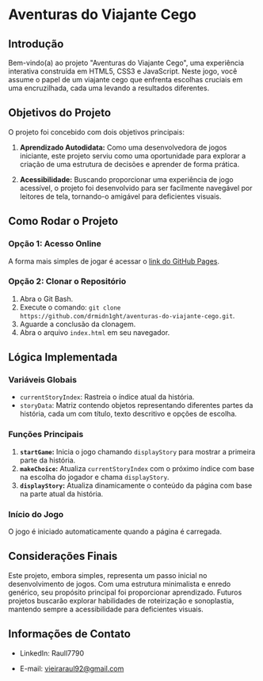 # Aventuras do Viajante Cego

## Introdução

Bem-vindo(a) ao projeto "Aventuras do Viajante Cego", uma experiência interativa construída em HTML5, CSS3 e JavaScript. Neste jogo, você assume o papel de um viajante cego que enfrenta escolhas cruciais em uma encruzilhada, cada uma levando a resultados diferentes.

## Objetivos do Projeto

O projeto foi concebido com dois objetivos principais:

1. **Aprendizado Autodidata:** Como uma desenvolvedora de jogos iniciante, este projeto serviu como uma oportunidade para explorar a criação de uma estrutura de decisões e aprender de forma prática.

2. **Acessibilidade:** Buscando proporcionar uma experiência de jogo acessível, o projeto foi desenvolvido para ser facilmente navegável por leitores de tela, tornando-o amigável para deficientes visuais.

## Como Rodar o Projeto

### Opção 1: Acesso Online

A forma mais simples de jogar é acessar o [link do GitHub Pages](https://drmidn1ght.github.io/aventuras-do-viajante-cego/).

### Opção 2: Clonar o Repositório

1. Abra o Git Bash.
2. Execute o comando: `git clone https://github.com/drmidn1ght/aventuras-do-viajante-cego.git`.
3. Aguarde a conclusão da clonagem.
4. Abra o arquivo `index.html` em seu navegador.

## Lógica Implementada

### Variáveis Globais

- `currentStoryIndex`: Rastreia o índice atual da história.
- `storyData`: Matriz contendo objetos representando diferentes partes da história, cada um com título, texto descritivo e opções de escolha.

### Funções Principais

1. **`startGame`:** Inicia o jogo chamando `displayStory` para mostrar a primeira parte da história.
2. **`makeChoice`:** Atualiza `currentStoryIndex` com o próximo índice com base na escolha do jogador e chama `displayStory`.
3. **`displayStory`:** Atualiza dinamicamente o conteúdo da página com base na parte atual da história.

### Início do Jogo

O jogo é iniciado automaticamente quando a página é carregada.

## Considerações Finais

Este projeto, embora simples, representa um passo inicial no desenvolvimento de jogos. Com uma estrutura minimalista e enredo genérico, seu propósito principal foi proporcionar aprendizado. Futuros projetos buscarão explorar habilidades de roteirização e sonoplastia, mantendo sempre a acessibilidade para deficientes visuais.

## Informações de Contato

- LinkedIn: Raull7790

- E-mail: vieiraraul92@gmail.com
